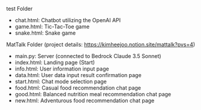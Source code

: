 test Folder

- chat.html: Chatbot utilizing the OpenAI API
- game.html: Tic-Tac-Toe game
- snake.html: Snake game


MatTalk Folder (project details: https://kimheejoo.notion.site/mattalk?pvs=4)

- main.py: Server (connected to Bedrock Claude 3.5 Sonnet)
- index.html: Landing page (Start)
- info.html: User information input page
- data.html: User data input result confirmation page
- start.html: Chat mode selection page
- food.html: Casual food recommendation chat page
- good.html: Balanced nutrition meal recommendation chat page
- new.html: Adventurous food recommendation chat page
